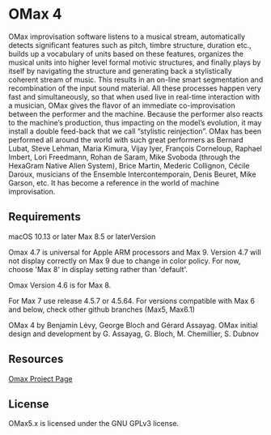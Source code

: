 # OMax 4

OMax improvisation software listens to a musical stream, automatically detects significant features such as pitch, timbre structure, duration etc., builds up a vocabulary of units based on these features, organizes the musical units into higher level formal motivic structures, and finally plays by itself by navigating the structure and generating back a stylistically coherent stream of music. 
This results in an on-line smart segmentation and recombination of the input sound material. All these processes happen very fast and simultaneously, so that when used live in real-time interaction with a musician, OMax gives the flavor of an immediate co-improvisation between the performer and the machine. Because the performer also reacts to the machine’s production, thus impacting on the model’s evolution, it may install a double feed-back that we call “stylistic reinjection”. 
OMax has been performed all around the world with such great performers as Bernard Lubat, Steve Lehman, Maria Kimura, Vijay Iyer, François Corneloup, Raphael Imbert, Lori Freedmann, Rohan de Saram, Mike Svoboda (through the HexaGram Native Alien System), Brice Martin, Mederic Collignon, Cécile Daroux, musicians of the Ensemble Intercontemporain, Denis Beuret, Mike Garson, etc. It has become a reference in the world of machine improvisation.

## Requirements
macOS 10.13 or later
Max 8.5 or laterVersion 

Omax 4.7 is universal for Apple ARM processors and Max 9.
Version 4.7 will not display correctly on Max 9 due to change in color policy. For now, choose 'Max 8' in display setting rather than 'default'.

Omax Version 4.6 is for Max 8.

For Max 7 use release 4.5.7 or 4.5.64. For versions compatible with  Max 6 and below, check other github branches (Max5, Max6.1)

OMax 4 by Benjamin Lévy, George Bloch and Gérard Assayag.
OMax initial design and development by G. Assayag, G. Bloch, M. Chemillier, S. Dubnov

## Resources

[Omax Project Page](http://repmus.ircam.fr/omax/home)

## License
OMax5.x is licensed under the GNU GPLv3 license.

